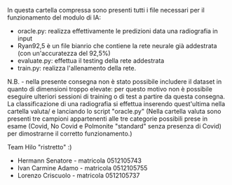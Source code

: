 In questa cartella compressa sono presenti tutti i file necessari per il funzionamento del modulo di IA:

- oracle.py: realizza effettivamente le predizioni data una radiografia in input
- Ryan92,5 è un file bianrio che contiene la rete neurale già addestrata (con un'accuratezza del 92,5%)
- evaluate.py: effettua il testing della rete addestrata
- train.py: realizza l'allenamento della rete.

N.B. - nella presente consegna non è stato possibile includere il dataset in quanto di dimensioni troppo elevate: per questo motivo non è possibile eseguire ulteriori sessioni di training o di test a partire da questa consegna. 
La classificazione di una radiografia si effettua inserendo quest'ultima nella cartella valuta/ e lanciando lo script "oracle.py" (Nella cartella valuta sono presenti tre campioni appartenenti alle tre categorie possibili prese in esame (Covid, No Covid e Polmonite "standard" senza presenza di Covid) per dimostrarne il corretto funzionamento.)

Team Hilo "ristretto" :)
- Hermann Senatore - matricola 0512105743
- Ivan Carmine Adamo - matricola 0512105755
- Lorenzo Criscuolo - matricola 0512105737
